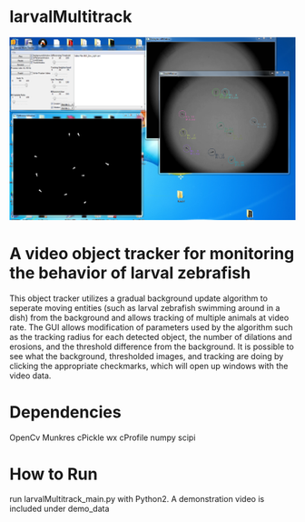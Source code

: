 # larvalMultitrack
![alt text](https://github.com/dawnis/larvalMultitrack/blob/master/Screenshots/lmultitrack_scrrenshot.png)

# A video object tracker for monitoring the behavior of larval zebrafish
This object tracker utilizes a gradual background update algorithm to seperate moving entities (such as larval zebrafish swimming around in a dish) from the background and allows tracking of multiple animals at video rate. The GUI allows modification of parameters used by the algorithm such as the tracking radius for each detected object, the number of dilations and erosions, and the threshold difference from the background. It is possible to see what the background, thresholded images, and tracking are doing by clicking the appropriate checkmarks, which will open up windows with the video data. 

# Dependencies
OpenCv
Munkres
cPickle
wx
cProfile
numpy
scipi

# How to Run
run larvalMultitrack_main.py with Python2. A demonstration video is included under demo_data
